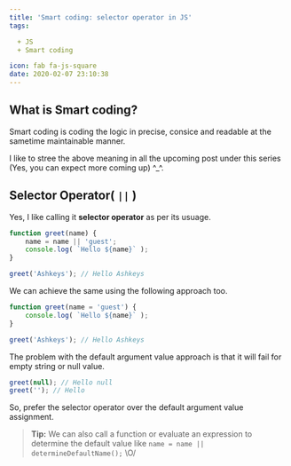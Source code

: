 ```yaml
---
title: 'Smart coding: selector operator in JS'
tags:

  + JS
  + Smart coding

icon: fab fa-js-square
date: 2020-02-07 23:10:38
---
```


## What is Smart coding?

Smart coding is coding the logic in precise, consice and readable at the sametime maintainable manner.

I like to stree the above meaning in all the upcoming post under this series (Yes, you can expect more coming up) ^_^.

## Selector Operator( `||` )

Yes, I like calling it **selector operator** as per its usuage.

``` js
function greet(name) {
    name = name || 'guest';
    console.log( `Hello ${name}` );
}

greet('Ashkeys'); // Hello Ashkeys
```

We can achieve the same using the following approach too.

``` js
function greet(name = 'guest') {
    console.log( `Hello ${name}` );
}

greet('Ashkeys'); // Hello Ashkeys
```

The problem with the default argument value approach is that it will fail for empty string or null value.

``` js
greet(null); // Hello null
greet(''); // Hello 
```

So, prefer the selector operator over the default argument value assignment.

> **Tip:** We can also call a function or evaluate an expression to determine the default value like `name = name || determineDefaultName();` \O/

